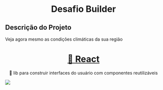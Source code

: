 <h1 align="center">Desafio Builder</h1>

## Descrição do Projeto

<p align="justify">Veja agora mesmo as condições climáticas da sua região</p>

<h1 align="center">
    <a href="https://pt-br.reactjs.org/">🔗 React</a>
</h1>
<p align="center">🚀 lib para construir interfaces do usuário com componentes reutilizáveis</p>

<img src="https://img.shields.io/static/v1?label=react&message=framework&color=blue&style=for-the-badge&logo=REACT"/>
